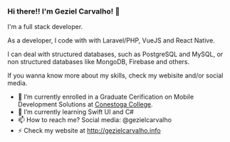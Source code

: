 ### Hi there!! I'm Geziel Carvalho! 👋

I'm a full stack developer.

As a developer, I code with with Laravel/PHP, VueJS and React Native.

I can deal with structured databases, such as PostgreSQL and MySQL, or non structured databases like MongoDB, Firebase and others.

If you wanna know more about my skills, check my webisite and/or social media.

- 🔭 I’m currently enrolled in a Graduate Cerification on Mobile Development Solutions at [Conestoga College](https://www.conestogac.on.ca/).
- 🌱 I’m currently learning Swift UI and C#
- 📫 How to reach me? Social media: @gezielcarvalho
- ⚡ Check my website at http://gezielcarvalho.info

<!--
**gezielcarvalho/gezielcarvalho** is a ✨ _special_ ✨ repository because its `README.md` (this file) appears on your GitHub profile.

Here are some ideas to get you started:

- 🔭 I’m currently working on ...
- 🌱 I’m currently learning ...
- 👯 I’m looking to collaborate on ...
- 🤔 I’m looking for help with ...
- 💬 Ask me about ...
- 📫 How to reach me: ...
- 😄 Pronouns: ...
- ⚡ Fun fact: ...
-->

